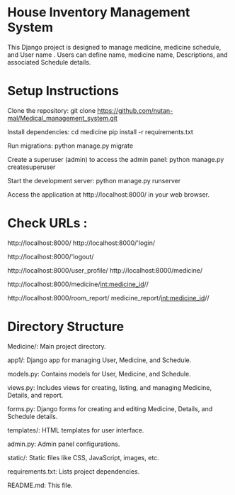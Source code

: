 # House Inventory Management System

This Django project is designed to manage medicine, medicine schedule, and User name . Users can define name, medicine name, Descriptions, and associated Schedule details.

# Setup Instructions

Clone the repository:  git clone https://github.com/nutan-mal/Medical_management_system.git

Install dependencies:  cd medicine
pip install -r requirements.txt

Run migrations: python manage.py migrate


Create a superuser (admin) to access the admin panel:  python manage.py createsuperuser


Start the development server:   python manage.py runserver


Access the application at http://localhost:8000/ in your web browser.

# Check URLs :

 http://localhost:8000/
   http://localhost:8000/'login/
   
   http://localhost:8000/'logout/

   
   http://localhost:8000/user_profile/
   http://localhost:8000/medicine/
   
   http://localhost:8000/medicine/<int:medicine_id>//
   
  http://localhost:8000/room_report/ medicine_report/<int:medicine_id>//
    
  
# Directory Structure

Medicine/: Main project directory.

app1/: Django app for managing User, Medicine, and Schedule.

models.py: Contains models for User, Medicine, and Schedule.

views.py: Includes views for creating, listing, and managing Medicine, Details, and report.

forms.py: Django forms for creating and editing Medicine, Details, and Schedule details.

templates/: HTML templates for user interface.

admin.py: Admin panel configurations.

static/: Static files like CSS, JavaScript, images, etc.

requirements.txt: Lists project dependencies.

README.md: This file.



